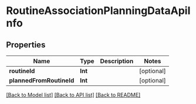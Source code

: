# RoutineAssociationPlanningDataApiInfo

## Properties
Name | Type | Description | Notes
------------ | ------------- | ------------- | -------------
**routineId** | **Int** |  | [optional] 
**plannedFromRoutineId** | **Int** |  | [optional] 

[[Back to Model list]](../README.md#documentation-for-models) [[Back to API list]](../README.md#documentation-for-api-endpoints) [[Back to README]](../README.md)


